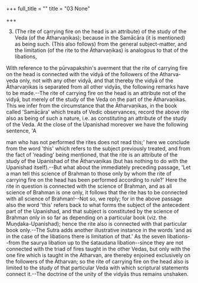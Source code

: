 +++
full_title = ""
title = "03 None"

+++


3. (The rite of carrying fire on the head is an attribute) of the study of the Veda (of the Ātharvaṇikas); because in the Samācāra (it is mentioned) as being such. (This also follows) from the general subject-matter, and the limitation (of the rite to the Ātharvaṇikas) is analogous to that of the libations,

With reference to the pūrvapakshin's averment that the rite of carrying fire on the head is connected with the vidyā of the followers of the Atharva-veda only, not with any other vidyā, and that thereby the vidyā of the Ātharvaṇikas is separated from all other vidyās, the following remarks have to be made.--The rite of carrying fire on the head is an attribute not of the vidyā, but merely of the study of the Veda on the part of the Ātharvaṇikas. This we infer from the circumstance that the Ātharvaṇikas, in the book called 'Samācāra' which treats of Vedic observances, record the above rite also as being of such a nature, i.e. as constituting an attribute of the study of the Veda. At the close of the Upanishad moreover we have the following sentence, 'A

man who has not performed the rites does not read this;' here we conclude from the word 'this' which refers to the subject previously treated, and from the fact of 'reading' being mentioned, that the rite is an attribute of the study of the Upanishad of the Ātharvaṇikas (but has nothing to do with the Upanishad itself).--But what about the immediately preceding passage, 'Let a man tell this science of Brahman to those only by whom the rite of carrying fire on the head has been performed according to rule?' Here the rite in question is connected with the science of Brahman, and as all science of Brahman is one only, it follows that the rite has to be connected with all science of Brahman!--Not so, we reply; for in the above passage also the word 'this' refers back to what forms the subject of the antecedent part of the Upanishad, and that subject is constituted by the science of Brahman only in so far as depending on a particular book (viz. the Muṇḍaka-Upanishad); hence the rite also is connected with that particular book only.--The Sutra adds another illustrative instance in the words 'and as in the case of the libations there is limitation of that.' As the seven libations--from the saurya libation up to the śataudana libation--since they are not connected with the triad of fires taught in the other Vedas, but only with the one fire which is taught in the Atharvan, are thereby enjoined exclusively on the followers of the Atharvan; so the rite of carrying fire on the head also is limited to the study of that particular Veda with which scriptural statements connect it.--The doctrine of the unity of the vidyās thus remains unshaken.

